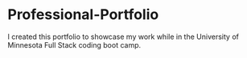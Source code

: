 # Professional-Portfolio
I created this portfolio to showcase my work while in the University of Minnesota Full Stack coding boot camp. 
